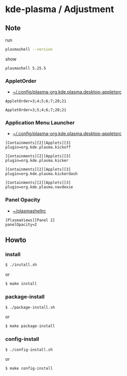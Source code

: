 
# kde-plasma / Adjustment


## Note

run

``` sh
plasmashell --version
```

show

```
plasmashell 5.25.5
```

### AppletOrder

* [~/.config/plasma-org.kde.plasma.desktop-appletsrc](config/kde-plasma-desktop/skel/.config/plasma-org.kde.plasma.desktop-appletsrc#L113)


```
AppletOrder=3;4;5;6;7;20;21
```


```
AppletOrder=3;5;4;6;7;20;21
```

### Application Menu Launcher

* [~/.config/plasma-org.kde.plasma.desktop-appletsrc](config/kde-plasma-desktop/skel/.config/plasma-org.kde.plasma.desktop-appletsrc#L50)

```
[Containments][2][Applets][3]
plugin=org.kde.plasma.kickoff
```

```
[Containments][2][Applets][3]
plugin=org.kde.plasma.kicker
```

```
[Containments][2][Applets][3]
plugin=org.kde.plasma.kickerdash
```

```
[Containments][2][Applets][3]
plugin=org.kde.plasma.navdexie
```


### Panel Opacity

* [~/plasmashellrc](config/kde-plasma-desktop/skel/.config/plasmashellrc#L2)


```
[PlasmaViews][Panel 2]
panelOpacity=2
```


## Howto


### install

``` sh
$ ./install.sh
```

or

``` sh
$ make install
```


### package-install

``` sh
$ ./package-install.sh
```

or

``` sh
$ make package-install
```


### config-install

``` sh
$ ./config-install.sh
```

or

``` sh
$ make config-install
```
